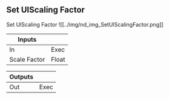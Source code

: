 ## Set UIScaling Factor
Set UIScaling Factor
![[../img/nd_img_SetUIScalingFactor.png]]

|Inputs||
|--|--|
| In | Exec |
| Scale Factor | Float |

|Outputs||
|--|--|
| Out | Exec |
